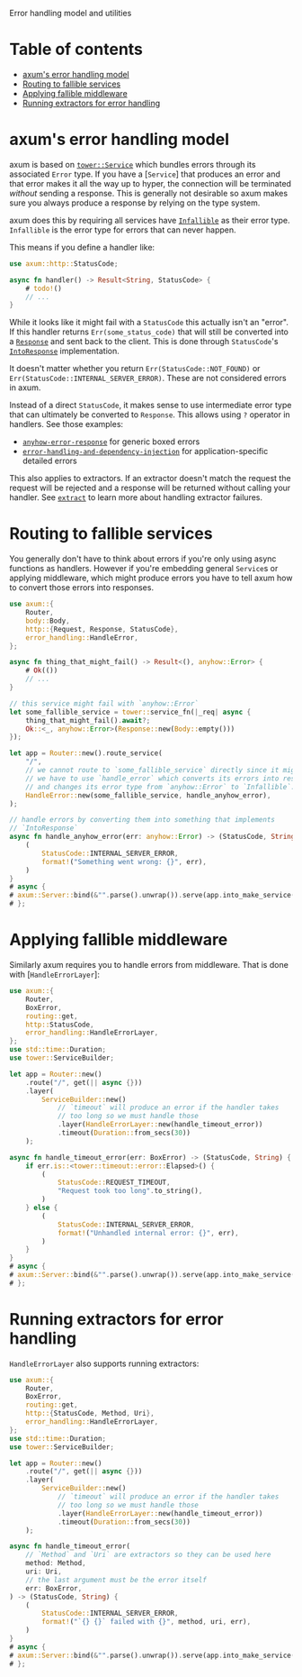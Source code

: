 Error handling model and utilities

# Table of contents

- [axum's error handling model](#axums-error-handling-model)
- [Routing to fallible services](#routing-to-fallible-services)
- [Applying fallible middleware](#applying-fallible-middleware)
- [Running extractors for error handling](#running-extractors-for-error-handling)

# axum's error handling model

axum is based on [`tower::Service`] which bundles errors through its associated
`Error` type. If you have a [`Service`] that produces an error and that error
makes it all the way up to hyper, the connection will be terminated _without_
sending a response. This is generally not desirable so axum makes sure you
always produce a response by relying on the type system.

axum does this by requiring all services have [`Infallible`] as their error
type. `Infallible` is the error type for errors that can never happen.

This means if you define a handler like:

```rust
use axum::http::StatusCode;

async fn handler() -> Result<String, StatusCode> {
    # todo!()
    // ...
}
```

While it looks like it might fail with a `StatusCode` this actually isn't an
"error". If this handler returns `Err(some_status_code)` that will still be
converted into a [`Response`] and sent back to the client. This is done
through `StatusCode`'s [`IntoResponse`] implementation.

It doesn't matter whether you return `Err(StatusCode::NOT_FOUND)` or
`Err(StatusCode::INTERNAL_SERVER_ERROR)`. These are not considered errors in
axum.

Instead of a direct `StatusCode`, it makes sense to use intermediate error type
that can ultimately be converted to `Response`. This allows using `?` operator
in handlers. See those examples:

* [`anyhow-error-response`][anyhow] for generic boxed errors
* [`error-handling-and-dependency-injection`][ehdi] for application-specific detailed errors

[anyhow]:https://github.com/tokio-rs/axum/blob/main/examples/anyhow-error-response/src/main.rs
[ehdi]:https://github.com/tokio-rs/axum/blob/main/examples/error-handling-and-dependency-injection/src/main.rs

This also applies to extractors. If an extractor doesn't match the request the
request will be rejected and a response will be returned without calling your
handler. See [`extract`](crate::extract) to learn more about handling extractor
failures.

# Routing to fallible services

You generally don't have to think about errors if you're only using async
functions as handlers. However if you're embedding general `Service`s or
applying middleware, which might produce errors you have to tell axum how to
convert those errors into responses.

```rust
use axum::{
    Router,
    body::Body,
    http::{Request, Response, StatusCode},
    error_handling::HandleError,
};

async fn thing_that_might_fail() -> Result<(), anyhow::Error> {
    # Ok(())
    // ...
}

// this service might fail with `anyhow::Error`
let some_fallible_service = tower::service_fn(|_req| async {
    thing_that_might_fail().await?;
    Ok::<_, anyhow::Error>(Response::new(Body::empty()))
});

let app = Router::new().route_service(
    "/",
    // we cannot route to `some_fallible_service` directly since it might fail.
    // we have to use `handle_error` which converts its errors into responses
    // and changes its error type from `anyhow::Error` to `Infallible`.
    HandleError::new(some_fallible_service, handle_anyhow_error),
);

// handle errors by converting them into something that implements
// `IntoResponse`
async fn handle_anyhow_error(err: anyhow::Error) -> (StatusCode, String) {
    (
        StatusCode::INTERNAL_SERVER_ERROR,
        format!("Something went wrong: {}", err),
    )
}
# async {
# axum::Server::bind(&"".parse().unwrap()).serve(app.into_make_service()).await.unwrap();
# };
```

# Applying fallible middleware

Similarly axum requires you to handle errors from middleware. That is done with
[`HandleErrorLayer`]:

```rust
use axum::{
    Router,
    BoxError,
    routing::get,
    http::StatusCode,
    error_handling::HandleErrorLayer,
};
use std::time::Duration;
use tower::ServiceBuilder;

let app = Router::new()
    .route("/", get(|| async {}))
    .layer(
        ServiceBuilder::new()
            // `timeout` will produce an error if the handler takes
            // too long so we must handle those
            .layer(HandleErrorLayer::new(handle_timeout_error))
            .timeout(Duration::from_secs(30))
    );

async fn handle_timeout_error(err: BoxError) -> (StatusCode, String) {
    if err.is::<tower::timeout::error::Elapsed>() {
        (
            StatusCode::REQUEST_TIMEOUT,
            "Request took too long".to_string(),
        )
    } else {
        (
            StatusCode::INTERNAL_SERVER_ERROR,
            format!("Unhandled internal error: {}", err),
        )
    }
}
# async {
# axum::Server::bind(&"".parse().unwrap()).serve(app.into_make_service()).await.unwrap();
# };
```

# Running extractors for error handling

`HandleErrorLayer` also supports running extractors:

```rust
use axum::{
    Router,
    BoxError,
    routing::get,
    http::{StatusCode, Method, Uri},
    error_handling::HandleErrorLayer,
};
use std::time::Duration;
use tower::ServiceBuilder;

let app = Router::new()
    .route("/", get(|| async {}))
    .layer(
        ServiceBuilder::new()
            // `timeout` will produce an error if the handler takes
            // too long so we must handle those
            .layer(HandleErrorLayer::new(handle_timeout_error))
            .timeout(Duration::from_secs(30))
    );

async fn handle_timeout_error(
    // `Method` and `Uri` are extractors so they can be used here
    method: Method,
    uri: Uri,
    // the last argument must be the error itself
    err: BoxError,
) -> (StatusCode, String) {
    (
        StatusCode::INTERNAL_SERVER_ERROR,
        format!("`{} {}` failed with {}", method, uri, err),
    )
}
# async {
# axum::Server::bind(&"".parse().unwrap()).serve(app.into_make_service()).await.unwrap();
# };
```

[`tower::Service`]: `tower::Service`
[`Infallible`]: std::convert::Infallible
[`Response`]: crate::response::Response
[`IntoResponse`]: crate::response::IntoResponse
